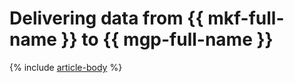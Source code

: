 # Delivering data from {{ mkf-full-name }} to {{ mgp-full-name }}

{% include [article-body](../../_tutorials/datatransfer/managed-kafka-to-greenplum.md) %}
